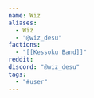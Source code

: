 ```yaml
---
name: Wiz
aliases:
  - Wiz
  - "@wiz_desu"
factions:
  - "[[Kessoku Band]]"
reddit: 
discord: "@wiz_desu"
tags:
  - "#user"
---
```

